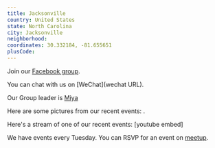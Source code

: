 ```yaml
---
title: Jacksonville
country: United States
state: North Carolina
city: Jacksonville
neighborhood: 
coordinates: 30.332184, -81.655651
plusCode:
---
```

Join our [Facebook group](https://www.facebook.com/groups/free.code.camp.jacksonville.nc).

You can chat with us on [WeChat](wechat URL).

Our Group leader is [Miya](freecodecamp.org/miya)

Here are some pictures from our recent events:
![]().

Here's a stream of one of our recent events:
[youtube embed]

We have events every Tuesday. You can RSVP for an event on [meetup](meetupurl).
